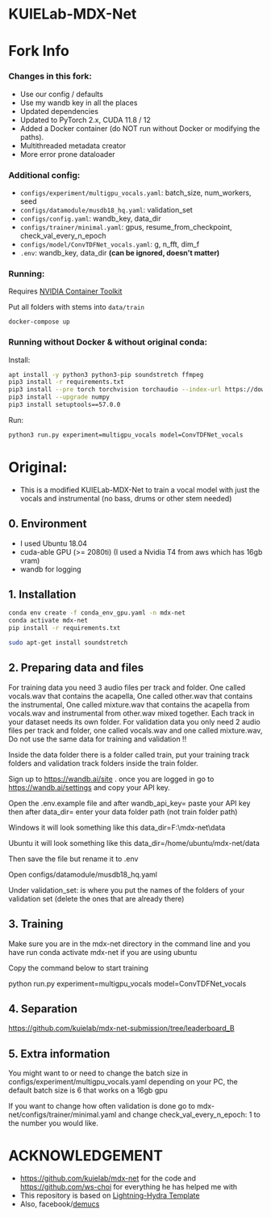 # KUIELab-MDX-Net

# Fork Info

### Changes in this fork: 
- Use our config / defaults
- Use my wandb key in all the places
- Updated dependencies
- Updated to PyTorch 2.x, CUDA 11.8 / 12
- Added a Docker container (do NOT run without Docker or modifying the paths).
- Multithreaded metadata creator
- More error prone dataloader

### Additional config:
- `configs/experiment/multigpu_vocals.yaml`: batch_size, num_workers, seed
- `configs/datamodule/musdb18_hq.yaml`: validation_set
- `configs/config.yaml`: wandb_key, data_dir
- `configs/trainer/minimal.yaml`: gpus, resume_from_checkpoint, check_val_every_n_epoch
- `configs/model/ConvTDFNet_vocals.yaml`: g, n_fft, dim_f
- `.env`: wandb_key, data_dir **(can be ignored, doesn't matter)**

### Running:
Requires [NVIDIA Container Toolkit](https://docs.nvidia.com/datacenter/cloud-native/container-toolkit/install-guide.html)

Put all folders with stems into `data/train`

```
docker-compose up
```

### Running without Docker & without original conda:
Install:
```bash
apt install -y python3 python3-pip soundstretch ffmpeg
pip3 install -r requirements.txt
pip3 install --pre torch torchvision torchaudio --index-url https://download.pytorch.org/whl/nightly/cu121 --upgrade
pip3 install --upgrade numpy
pip3 install setuptools==57.0.0
```

Run:
```bash
python3 run.py experiment=multigpu_vocals model=ConvTDFNet_vocals
```

# Original:


- This is a modified KUIELab-MDX-Net to train a vocal model with just the vocals and instrumental (no bass, drums or other stem needed)

## 0. Environment

- I used Ubuntu 18.04
- cuda-able GPU (>= 2080ti) (I used a Nvidia T4 from aws which has 16gb vram)
- wandb for logging

## 1. Installation

```bash
conda env create -f conda_env_gpu.yaml -n mdx-net
conda activate mdx-net
pip install -r requirements.txt

sudo apt-get install soundstretch
```

## 2. Preparing data and files

For training data you need 3 audio files per track and folder. One called vocals.wav that contains the acapella, One called other.wav that contains the instrumental, One called mixture.wav that contains the acapella from vocals.wav and instrumental from other.wav mixed together. Each track in your dataset needs its own folder.
For validation data you only need 2 audio files per track and folder, one called vocals.wav and one called mixture.wav, Do not use the same data for training and validation !!

Inside the data folder there is a folder called train, put your training track folders and validation track folders inside the train folder.

Sign up to https://wandb.ai/site . once you are logged in go to https://wandb.ai/settings and copy your API key.

Open the .env.example file and after wandb_api_key= paste your API key then after data_dir= enter your data folder path (not train folder path)

Windows it will look something like this data_dir=F:\mdx-net\data

Ubuntu it will look something like this data_dir=/home/ubuntu/mdx-net/data

Then save the file but rename it to .env

Open configs/datamodule/musdb18_hq.yaml
 
Under validation_set: is where you put the names of the folders of your validation set (delete the ones that are already there)

## 3. Training

Make sure you are in the mdx-net directory in the command line and you have run conda activate mdx-net if you are using ubuntu

Copy the command below to start training

python run.py experiment=multigpu_vocals model=ConvTDFNet_vocals

## 4. Separation
https://github.com/kuielab/mdx-net-submission/tree/leaderboard_B

## 5. Extra information

You might want to or need to change the batch size in configs/experiment/multigpu_vocals.yaml depending on your PC, the default batch size is 6 that works on a 16gb gpu

If you want to change how often validation is done go to mdx-net/configs/trainer/minimal.yaml and change check_val_every_n_epoch: 1 to the number you would like.

# ACKNOWLEDGEMENT
- https://github.com/kuielab/mdx-net for the code and https://github.com/ws-choi for everything he has helped me with 
- This repository is based on [Lightning-Hydra Template](https://github.com/ashleve/lightning-hydra-template)
- Also, facebook/[demucs](https://github.com/facebookresearch/demucs)
